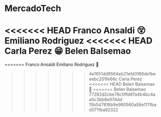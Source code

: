 # MercadoTech
<<<<<<< HEAD
Franco Ansaldi :dizzy_face:
Emiliano Rodriguez 
<<<<<<< HEAD
Carla Perez :grin:
Belen Balsemao
=======
=======
Franco Ansaldi
Emiliano Rodriguez 🥸️
>>>>>>> 4e1651dd9564eb21efd3166de1beeebc201fe66c
Carla Perez 
<<<<<<< HEAD
Belen Balsemao :hugs:
=======
Belen Balsemao
>>>>>>> 77282d2cbe78c0ffd97a4b4bc4aa0c3bb8e074dd
>>>>>>> 15b547816b9e980560a58e117fbad0711ba92322
